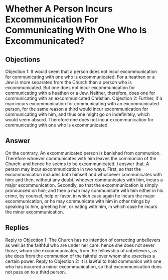 # Whether A Person Incurs Excommunication For Communicating With One Who Is Excommunicated?
## Objections
Objection 1: It would seem that a person does not incur excommunication for communicating with one who is excommunicated. For a heathen or a Jew is more separated from the Church than a person who is excommunicated. But one does not incur excommunication for communicating with a heathen or a Jew. Neither, therefore, does one for communicating with an excommunicated Christian.
Objection 2: Further, if a man incurs excommunication for communicating with an excommunicated person, for the same reason a third would incur excommunication for communicating with him, and thus one might go on indefinitely, which would seem absurd. Therefore one does not incur excommunication for communicating with one who is excommunicated.
## Answer
On the contrary, An excommunicated person is banished from communion. Therefore whoever communicates with him leaves the communion of the Church: and hence he seems to be excommunicated.
I answer that, A person may incur excommunication in two ways. First, so that the excommunication includes both himself and whosoever communicates with him: and then, without any doubt, whoever communicates with him, incurs a major excommunication. Secondly, so that the excommunication is simply pronounced on him; and then a man may communicate with him either in his crime, by counsel, help or favor, in which case again he incurs the major excommunication, or he may communicate with him in other things by speaking to him, greeting him, or eating with him, in which case he incurs the minor excommunication.
## Replies
Reply to Objection 1: The Church has no intention of correcting unbelievers as well as the faithful who are under her care: hence she does not sever those, whom she excommunicates, from the fellowship of unbelievers, as she does from the communion of the faithful over whom she exercises a certain power.
Reply to Objection 2: It is lawful to hold communion with one who has incurred a minor excommunication, so that excommunication does not pass on to a third person.